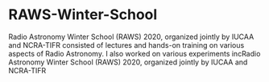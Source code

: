 # RAWS-Winter-School
Radio Astronomy Winter School (RAWS) 2020, organized jointly by IUCAA and NCRA-TIFR consisted of lectures and hands-on training on various aspects of Radio Astronomy. I also worked on various experiments incRadio Astronomy Winter School (RAWS) 2020, organized jointly by IUCAA and NCRA-TIFR 
